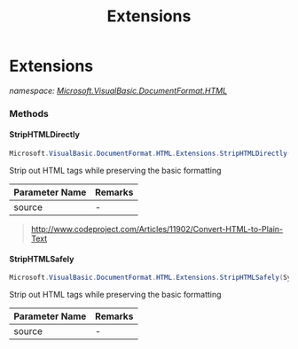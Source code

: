﻿---
title: Extensions
---

# Extensions
_namespace: [Microsoft.VisualBasic.DocumentFormat.HTML](N-Microsoft.VisualBasic.DocumentFormat.HTML.html)_



### Methods

#### StripHTMLDirectly
```csharp
Microsoft.VisualBasic.DocumentFormat.HTML.Extensions.StripHTMLDirectly(System.String)
```
Strip out HTML tags while preserving the basic formatting

|Parameter Name|Remarks|
|--------------|-------|
|source|-|

> http://www.codeproject.com/Articles/11902/Convert-HTML-to-Plain-Text

#### StripHTMLSafely
```csharp
Microsoft.VisualBasic.DocumentFormat.HTML.Extensions.StripHTMLSafely(System.String)
```
Strip out HTML tags while preserving the basic formatting

|Parameter Name|Remarks|
|--------------|-------|
|source|-|





